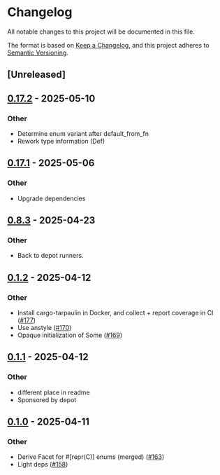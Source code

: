 # Changelog

All notable changes to this project will be documented in this file.

The format is based on [Keep a Changelog](https://keepachangelog.com/en/1.0.0/),
and this project adheres to [Semantic Versioning](https://semver.org/spec/v2.0.0.html).

## [Unreleased]

## [0.17.2](https://github.com/facet-rs/facet/compare/facet-testhelpers-v0.17.1...facet-testhelpers-v0.17.2) - 2025-05-10

### Other

- Determine enum variant after default_from_fn
- Rework type information (Def)

## [0.17.1](https://github.com/facet-rs/facet/compare/facet-testhelpers-v0.17.0...facet-testhelpers-v0.17.1) - 2025-05-06

### Other

- Upgrade dependencies

## [0.8.3](https://github.com/facet-rs/facet/compare/facet-testhelpers-v0.8.2...facet-testhelpers-v0.8.3) - 2025-04-23

### Other

- Back to depot runners.

## [0.1.2](https://github.com/facet-rs/facet/compare/facet-testhelpers-v0.1.1...facet-testhelpers-v0.1.2) - 2025-04-12

### Other

- Install cargo-tarpaulin in Docker, and collect + report coverage in CI ([#177](https://github.com/facet-rs/facet/pull/177))
- Use anstyle ([#170](https://github.com/facet-rs/facet/pull/170))
- Opaque initialization of Some ([#169](https://github.com/facet-rs/facet/pull/169))

## [0.1.1](https://github.com/facet-rs/facet/compare/facet-testhelpers-v0.1.0...facet-testhelpers-v0.1.1) - 2025-04-12

### Other

- different place in readme
- Sponsored by depot

## [0.1.0](https://github.com/facet-rs/facet/releases/tag/facet-testhelpers-v0.1.0) - 2025-04-11

### Other

- Derive Facet for #[repr(C)] enums (merged) ([#163](https://github.com/facet-rs/facet/pull/163))
- Light deps ([#158](https://github.com/facet-rs/facet/pull/158))
